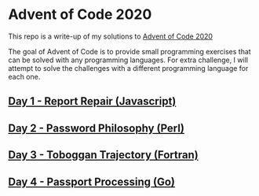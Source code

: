 # Advent of Code 2020

This repo is a write-up of my solutions to [Advent of Code 2020](https://adventofcode.com/2020)

The goal of Advent of Code is to provide small programming exercises that can be solved with any programming languages. For extra challenge, I will attempt to solve the challenges with a different programming language for each one.

## [Day 1 - Report Repair (Javascript)](./day1.md)
## [Day 2 - Password Philosophy (Perl)](./day2.md)
## [Day 3 - Toboggan Trajectory (Fortran)](./day3.md)
## [Day 4 - Passport Processing (Go)](./day4.md)
